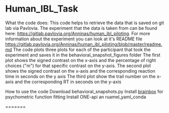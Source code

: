 # Human_IBL_Task

What the code does:
This code helps to retrieve the data that is saved on git lab via Pavlovia.
The experiment that the data is taken from can be found here: https://gitlab.pavlovia.org/Anninas/human_ibl_piloting. For more information about the experiment you can look at it's README file https://gitlab.pavlovia.org/Anninas/human_ibl_piloting/blob/master/readme.md 
The code plots three plots for each of the participant that took the experiment and saves it in the behavioral_snapshot_figures folder
The first plot shows the signed contrast on the x-axis and the percentage of right choices ("m") for that specific contrast on the y-axis.
The second plot shows the signed contrast on the x-axis and the corresponding reaction time in seconds on the y axis 
The third plot show the trail number on the x-axis and the corresponding RT in seconds on the y-axis

How to use the code
Download behavioral_snapshots.py
Install [brainbox](https://github.com/int-brain-lab/ibllib) for psychometric function fitting
Install ONE-api an ruamel_yaml_conda

=======


